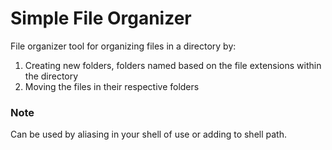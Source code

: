 # Simple File Organizer

File organizer tool for organizing files in a directory by:
1. Creating new folders, folders named based on the file extensions within the directory
2. Moving the files in their respective folders

### Note
Can be used by aliasing in your shell of use or adding to shell path.
